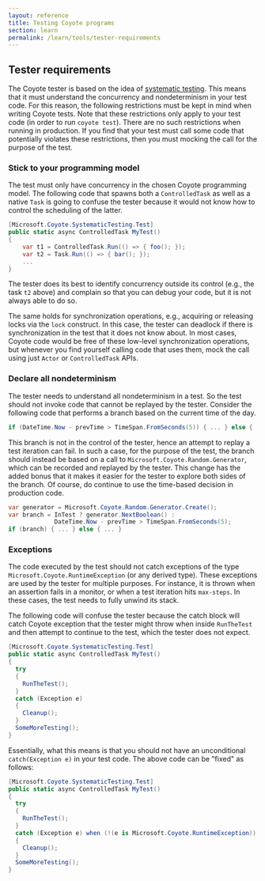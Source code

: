 ```yaml
---
layout: reference
title: Testing Coyote programs
section: learn
permalink: /learn/tools/tester-requirements
---
```


## Tester requirements

The Coyote tester is based on the idea of [systematic testing](../core/systematic-testing). This
means that it must understand the concurrency and nondeterminism in your test code. For this reason,
the following restrictions must be kept in mind when writing Coyote tests. Note that these
restrictions only apply to your test code (in order to run `coyote test`). There are no such
restrictions when running in production. If you find that your test must call some code that
potentially violates these restrictions, then you must mocking the call for the purpose of the test.

### Stick to your programming model

The test must only have concurrency in the chosen Coyote programming model. The following code that
spawns both a `ControlledTask` as well as a native `Task` is going to confuse the tester because it
would not know how to control the scheduling of the latter.

```c#
[Microsoft.Coyote.SystematicTesting.Test]
public static async ControlledTask MyTest()
{
    var t1 = ControlledTask.Run(() => { foo(); });
    var t2 = Task.Run(() => { bar(); });
    ...
}
```

The tester does its best to identify concurrency outside its control (e.g., the task `t2` above) and
complain so that you can debug your code, but it is not always able to do so.

The same holds for synchronization operations, e.g., acquiring or releasing locks via the `lock`
construct. In this case, the tester can deadlock if there is synchronization in the test that it does
not know about. In most cases, Coyote code would be free of these low-level synchronization
operations, but whenever you find yourself calling code that uses them, mock the call using just
`Actor` or `ControlledTask` APIs.

### Declare all nondeterminism

The tester needs to understand all nondeterminism in a test. So the test should not invoke code that
cannot be replayed by the tester. Consider the following code that performs a branch based on the
current time of the day.

```c#
if (DateTime.Now - prevTime > TimeSpan.FromSeconds(5)) { ... } else { ... }
```

This branch is not in the control of the tester, hence an attempt to replay a test iteration can
fail. In such a case, for the purpose of the test, the branch should instead be based on a call to
`Microsoft.Coyote.Random.Generator`, which can be recorded and replayed by the tester. This change has
the added bonus that it makes it easier for the tester to explore both sides of the branch. Of
course, do continue to use the time-based decision in production code.

```c#
var generator = Microsoft.Coyote.Random.Generator.Create();
var branch = InTest ? generator.NextBoolean() :
             DateTime.Now - prevTime > TimeSpan.FromSeconds(5);
if (branch) { ... } else { ... }
```

### Exceptions

The code executed by the test should not catch exceptions of the type
`Microsoft.Coyote.RuntimeException` (or any derived type). These exceptions are used by the
tester for multiple purposes. For instance, it is thrown when an assertion fails in a monitor, or
when a test iteration hits `max-steps`. In these cases, the test needs to fully unwind its stack.

The following code will confuse the tester because the catch block will catch Coyote exception that
the tester might throw when inside `RunTheTest` and then attempt to continue to the test, which the
tester does not expect.

```c#
[Microsoft.Coyote.SystematicTesting.Test]
public static async ControlledTask MyTest()
{
  try
  {
    RunTheTest();
  }
  catch (Exception e)
  {
    Cleanup();
  }
  SomeMoreTesting();
}
```

Essentially, what this means is that you should not have an unconditional `catch(Exception e)` in
your test code. The above code can be "fixed" as follows:

```c#
[Microsoft.Coyote.SystematicTesting.Test]
public static async ControlledTask MyTest()
{
  try
  {
    RunTheTest();
  }
  catch (Exception e) when (!(e is Microsoft.Coyote.RuntimeException))
  {
    Cleanup();
  }
  SomeMoreTesting();
}
```
